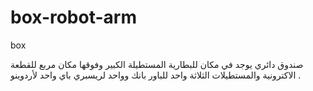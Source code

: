 # box-robot-arm
box 


صندوق دائري يوجد في مكان للبطارية المستطيلة الكبير وفوقها مكان مربع للقطعة الاكترونية
والمستطيلات الثلاثة واحد للباور بانك وواحد لريسبري باي واحد لأردوينو .
